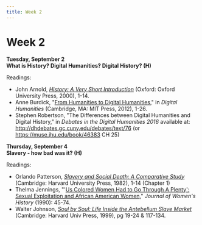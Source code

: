 ```yaml
---
title: Week 2
---
```


# Week 2

**Tuesday, September 2**  
**What is History? Digital Humanities? Digital History? (H)**

Readings:
- John Arnold, <a href="https://doi-org.denison.idm.oclc.org/10.1093/actrade/9780192853523.003.0001" target="_blank">*History: A Very Short Introduction*</a> (Oxford: Oxford University Press, 2000), 1-14.
- Anne Burdick, "<a href="https://denison.idm.oclc.org/login?url=https://search.ebscohost.com/login.aspx?direct=true&db=e000xna&AN=513656&site=ehost-live&ebv=EB&ppid=pp_3" target="_blank">From Humanities to Digital Humanities</a>," in *Digital Humanities* (Cambridge, MA: MIT Press, 2012), 1-26.
- Stephen Robertson, "The Differences between Digital Humanities and Digital History," in *Debates in the Digital Humanities 2016* available at: <a href="http://dhdebates.gc.cuny.edu/debates/text/76" target="_blank">http://dhdebates.gc.cuny.edu/debates/text/76</a> (or <a href="https://muse.jhu.edu/book/46383" target="_blank">https://muse.jhu.edu/book/46383</a> CH 25)

**Thursday, September 4**  
**Slavery - how bad was it? (H)**

Readings:
- Orlando Patterson, <a href="https://go.exlibris.link/2NYKmyyQ" target="_blank">*Slavery and Social Death: A Comparative Study*</a> (Cambridge: Harvard University Press, 1982), 1-14 (Chapter 1)
- Thelma Jennings, "'<a href="http://0-gateway.proquest.com.dewey2.library.denison.edu/openurl?url_ver=Z39.88-2004&res_dat=xri:pao-us:&rft_dat=xri:pao:article:h338-1990-001-03-000003" target="_blank">Us Colored Women Had to Go Through A Plenty': Sexual Exploitation and African American Women</a>," *Journal of Women's History* (1990): 45-74.
- Walter Johnson, <a href="https://drive.google.com/file/d/1mFs5Eul_wiBaU2L-zb4Rk_bQueR96Gsl/view?usp=sharing" target="_blank">*Soul by Soul: Life Inside the Antebellum Slave Market*</a> (Cambridge: Harvard Univ Press, 1999), pg 19-24 & 117-134.
